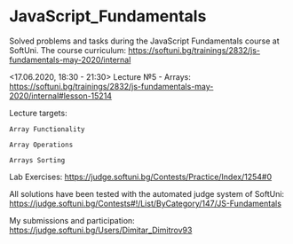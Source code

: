 # JavaScript_Fundamentals
 Solved problems and tasks during the JavaScript Fundamentals course at SoftUni. The course curriculum: https://softuni.bg/trainings/2832/js-fundamentals-may-2020/internal
 
 <17.06.2020, 18:30 - 21:30> Lecture №5 - Arrays:
 https://softuni.bg/trainings/2832/js-fundamentals-may-2020/internal#lesson-15214

 Lecture targets:
 
    Array Functionality
    
    Array Operations
    
    Arrays Sorting

 Lab Exercises:
 https://judge.softuni.bg/Contests/Practice/Index/1254#0

 All solutions have been tested with the automated judge system of SoftUni:
 https://judge.softuni.bg/Contests#!/List/ByCategory/147/JS-Fundamentals

 My submissions and participation:
 https://judge.softuni.bg/Users/Dimitar_Dimitrov93
